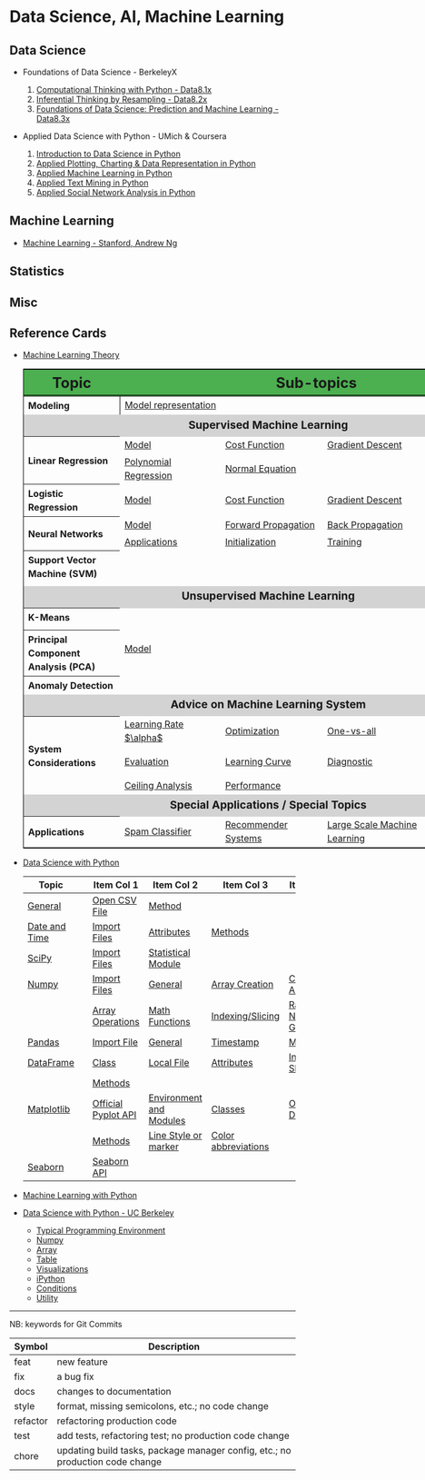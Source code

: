# Data Science, AI, Machine Learning

## Data Science

+ Foundations of Data Science - BerkeleyX
  1.  [Computational Thinking with Python - Data8.1x](./DSFund-BerkeleyX/1-CompThinkWPython/README.md)
  2.  [Inferential Thinking by Resampling - Data8.2x](./DSFund-BerkeleyX/2-Inferential/README.md)
  3.  [Foundations of Data Science: Prediction and Machine Learning - Data8.3x](./DSFund-BerkeleyX/3-PredictML/README.md)

+ Applied Data Science with Python - UMich & Coursera
  1. [Introduction to Data Science in Python](./AppliedDS-UMich/1-IntroDS/README.md)
  2. [Applied Plotting, Charting & Data Representation in Python](./AppliedDS-UMich/2-InfoVis/README.md)
  3. [Applied Machine Learning in Python](./AppliedDS-UMich/3-AML/README.md)
  4. [Applied Text Mining in Python](./AppliedDS-UMich/4-TextMining/README.md)
  5. [Applied Social Network Analysis in Python](./AppliedDS-UMich/5-SocialNet/README.md)

## Machine Learning

  + [Machine Learning - Stanford, Andrew Ng](./ML/ML-Stanford/README.md)

## Statistics

## Misc


## Reference Cards

+ [Machine Learning Theory](./RefCards/MLTheory.md)

  <table style="align: center; border: 1px solid black; border-collapse: collapse; width: 90vw">
    <thead>
    <tr style="border-bottom: double black;">
      <th style="width: 15vw; font-size: 1.6em; border-right: double back; text-align: center; background-color: #4CAF50;"> Topic </th>
      <th colspan="4" style="text-align: center; font-size: 1.6em; background-color: #4CAF50;"> Sub-topics </th>
    </tr>
    </thead>
    <tbody>
    <tr>
      <th style="text-align: left; line-height: 1.5; vertical-align: middle; border-right: 1px solid black;"> Modeling </th>
      <td> <a href="RefCards/MLTheory.md#model-representation"> Model representation </a> </td>
      <td>  </td>
      <td>  </td>
      <td>  </td>
    </tr>
    <tr> <td colspan="5" style="text-align: center; font-weight: bolder; line-height: 1.6; vertical-align: middle; font-size: 1.2em; background-color: lightgrey;"> Supervised Machine Learning </td> </tr>
    <tr style="text-align: left; line-height: 1.5; vertical-align: middle;">
      <th rowspan="2" style="text-align: left; line-height: 1.5; vertical-align: middle;"> Linear Regression </th>
      <td> <a href="RefCards/MLTheory.md#model-linear-regression"> Model </a></td>
      <td> <a href="RefCards/MLTheory.md#cost-function-linear-regression"> Cost Function </a></td>
      <td> <a href="RefCards/MLTheory.md#gradient-descent-linear-regression"> Gradient Descent </a></td>
      <td> <a href="RefCards/MLTheory.md#vectorization-linear-regression"> Vectorization </a></td>
    </a></tr>
    <tr style="text-align: left; line-height: 1.5; vertical-align: middle;">
      <td> <a href="RefCards/MLTheory.md#polynomial-regression"> Polynomial Regression</a></td>
      <td> <a href="RefCards/MLTheory.md#normal-equation"> Normal Equation </a></td>
      <td>  </td>
      <td>  </td>
    </a></tr>
  
    <tr style="text-align: left; line-height: 1.5; vertical-align: middle;">
      <th rowspan="1" style="text-align: left; line-height: 1.5; vertical-align: middle;"> Logistic Regression </th>
      <td> <a href="RefCards/MLTheory.md#model-logistic-regression"> Model </a> </td>
      <td> <a href="RefCards/MLTheory.md#cost-function-logistic-regression"> Cost Function </a> </td>
      <td> <a href="RefCards/MLTheory.md#gradient-descent-logistic-regression"> Gradient Descent </a> </td>
      <td> <a href="RefCards/MLTheory.md#vectorization-logistic-regression"> Vectorization </a> </td>
    </tr>

    <tr style="text-align: left; line-height: 1.5; vertical-align: middle;">
      <th rowspan="2" style="text-align: left; line-height: 1.5; vertical-align: middle;"> Neural Networks </th>
      <td> <a href="RefCards/MLTheory.md#model-neural-network"> Model </a> </td>
      <td> <a href="RefCards/MLTheory.md#forward-propagation-neural-network"> Forward Propagation </a> </td>
      <td> <a href="RefCards/MLTheory.md#back-propagation-neural-network"> Back Propagation </a> </td>
      <td> <a href="RefCards/MLTheory.md#vectorization-neural-network"> Vectorization </a> </td>
    </tr>
    <tr style="text-align: left; line-height: 1.5; vertical-align: middle;">
      <td> <a href="RefCards/MLTheory.md#applications"> Applications </a> </td>
      <td> <a href="RefCards/MLTheory.md#initialization-neural-network"> Initialization </a> </td>
      <td> <a href="RefCards/MLTheory.md#neural-network-algorithm"> Training </a> </td>
      <td>  </td>
    </tr>

    <tr style="text-align: left; line-height: 1.5; vertical-align: middle;">
      <th rowspan="2" style="text-align: left; line-height: 1.5; vertical-align: middle;"> Support Vector Machine (SVM) </th>
    <tr style="text-align: left; line-height: 1.5; vertical-align: middle;">
      <td> <a href="RefCards/MLTheory.md#">  </a></td>
      <td> <a href="RefCards/MLTheory.md#">  </a></td>
      <td> <a href="RefCards/MLTheory.md#">  </a> </td>
      <td> <a href="RefCards/MLTheory.md#">  </a> </td>
    </tr>
    <tr style="text-align: left; line-height: 1.5; vertical-align: middle;">
    <tr style="text-align: left; line-height: 1.5; vertical-align: middle;">
      <td> <a href="RefCards/MLTheory.md#">  </a></td>
      <td> <a href="RefCards/MLTheory.md#">  </a></td>
      <td> <a href="RefCards/MLTheory.md#">  </a> </td>
      <td> <a href="RefCards/MLTheory.md#">  </a> </td>
    </tr>

    <tr> <td colspan="5" style="text-align: center; font-weight: bolder; line-height: 1.6; vertical-align: middle; font-size: 1.2em; background-color: lightgray;"> Unsupervised Machine Learning </td> </tr>
    <tr style="text-align: left; line-height: 1.5; vertical-align: middle;">
      <th rowspan="2" style="text-align: left; line-height: 1.5; vertical-align: middle;"> K-Means </th>
    <tr style="text-align: left; line-height: 1.5; vertical-align: middle;">
      <td> <a href="RefCards/MLTheory.md#">  </a></td>
      <td> <a href="RefCards/MLTheory.md#">  </a></td>
      <td> <a href="RefCards/MLTheory.md#">  </a> </td>
      <td> <a href="RefCards/MLTheory.md#">  </a> </td>
    </tr>
    <tr style="text-align: left; line-height: 1.5; vertical-align: middle;">
    <tr style="text-align: left; line-height: 1.5; vertical-align: middle;">
      <td> <a href="RefCards/MLTheory.md#">  </a></td>
      <td> <a href="RefCards/MLTheory.md#">  </a></td>
      <td> <a href="RefCards/MLTheory.md#">  </a> </td>
      <td> <a href="RefCards/MLTheory.md#">  </a> </td>
    </tr>

    <tr style="text-align: left; line-height: 1.5; vertical-align: middle;">
      <th rowspan="2" style="text-align: left; line-height: 1.5; vertical-align: middle;"> Principal Component Analysis (PCA) </th>
      <td> <a href="RefCards/MLTheory.md#"> Model </a></td>
      <td> <a href="RefCards/MLTheory.md#">  </a></td>
      <td> <a href="RefCards/MLTheory.md#">  </a></td>
      <td> <a href="RefCards/MLTheory.md#">  </a></td>
    </tr>
    <tr style="text-align: left; line-height: 1.5; vertical-align: middle;">
      <td> <a href="RefCards/MLTheory.md#">  </a></td>
      <td> <a href="RefCards/MLTheory.md#">  </a></td>
      <td> <a href="RefCards/MLTheory.md#">  </a> </td>
      <td> <a href="RefCards/MLTheory.md#">  </a> </td>
    </tr>
  
    <tr style="text-align: left; line-height: 1.5; vertical-align: middle;">
      <th rowspan="2" style="text-align: left; line-height: 1.5; vertical-align: middle;"> Anomaly Detection </th>
      <td> <a href="RefCards/MLTheory.md#">  </a></td>
      <td> <a href="RefCards/MLTheory.md#">  </a></td>
      <td> <a href="RefCards/MLTheory.md#">  </a> </td>
      <td> <a href="RefCards/MLTheory.md#">  </a> </td>
    </tr>
    <tr style="text-align: left; line-height: 1.5; vertical-align: middle;">
      <td> <a href="RefCards/MLTheory.md#">  </a></td>
      <td> <a href="RefCards/MLTheory.md#">  </a></td>
      <td> <a href="RefCards/MLTheory.md#">  </a> </td>
      <td> <a href="RefCards/MLTheory.md#">  </a> </td>
    </tr>

    <tr> <td colspan="5" style="text-align: center; font-weight: bolder; line-height: 1.6; vertical-align: middle; font-size: 1.2em; background-color: lightgrey;"> Advice on Machine Learning System </td> </tr>
    <tr style="text-align: left; line-height: 1.5; vertical-align: middle;">
      <th rowspan="3" style="text-align: left; line-height: 1.5; vertical-align: middle;"> System Considerations </th>
      <td> <a href="RefCards/MLTheory.md#learning-rate"> Learning Rate $\alpha$ </a></td>
      <td> <a href="RefCards/MLTheory.md#optimization"> Optimization </a></td>
      <td> <a href="RefCards/MLTheory.md#one-vs-all"> One-vs-all </a></td>
      <td> <a href="RefCards/MLTheory.md#bias-variance"> Bias/Variance </a></td>
    </tr>
    <tr style="text-align: left; line-height: 1.5; vertical-align: middle;">
      <td> <a href="RefCards/MLTheory.md#evaluation"> Evaluation </a></td>
      <td> <a href="RefCards/MLTheory.md#learning-curve"> Learning Curve </a></td>
      <td> <a href="RefCards/MLTheory.md#diagnostic"> Diagnostic </a> </td>
      <td> <a href="RefCards/MLTheory.md#error-analysis"> Error Analysis </a> </td>
    </tr>
    <tr style="text-align: left; line-height: 1.5; vertical-align: middle;">
      <td> <a href="RefCards/MLTheory.md#ceiling-analysis"> Ceiling Analysis </a></td>
      <td> <a href="RefCards/MLTheory.md#performance-measurement"> Performance </a></td>
      <td> <a href="RefCards/MLTheory.md#">  </a> </td>
      <td> <a href="RefCards/MLTheory.md#">  </a> </td>
    </tr>

    <tr> <td colspan="5" style="text-align: center; font-weight: bolder; line-height: 1.6; vertical-align: middle; font-size: 1.2em; background-color: lightgrey;"> Special Applications / Special Topics </td> </tr>
    <tr style="text-align: left; line-height: 1.5; vertical-align: middle;">
      <th rowspan="1" style="text-align: left; line-height: 1.5; vertical-align: middle;"> Applications </th>
      <td> <a href="RefCards/MLTheory.md#"> Spam Classifier </a></td>
      <td> <a href="RefCards/MLTheory.md#"> Recommender Systems </a></td>
      <td> <a href="RefCards/MLTheory.md#"> Large Scale Machine Learning </a></td>
      <td> <a href="RefCards/MLTheory.md#">  </a></td>
    </tr>

    </tbody>
  </table>

+ [Data Science with Python](./RefCards/PythonDS.md)



    | Topic | | Item Col 1 | Item Col 2 | Item Col 3 | Item Col 4|
    |-------|-|------------|------------|------------|-----------|
    | [General](./RefCards./PythonDS.md#general) | | [Open CSV File](./RefCards/PythonDS.md#open-cvs-file) | [Method](./RefCards/PythonDS.md#methods) | |
    | [Date and Time](./RefCards/PythonDS.md#date-and-times) | |[Import Files](./RefCards/PythonDS.md#import-files) | [Attributes](./RefCards/PythonDS.md#attributes) | [Methods](./RefCards/PythonDS.md#methods-1) | | 
    | [SciPy](./RefCards/PythonDS.md#scipy) | | [Import Files](./RefCards/PythonDS.md#import-files-1) | [Statistical Module](./RefCards/PythonDS.md#statistical-module) | | |
    | [Numpy](./RefCards/PythonDS.md#numpy) | | [Import Files](./RefCards/PythonDS.md#import-files-2) | [General](./RefCards/PythonDS.md#general-1) | [Array Creation](./RefCards/PythonDS.md#array-creation) | [Combining Array](./RefCards/PythonDS.md#combining-arrays) |
    | | | [Array Operations](./RefCards/PythonDS.md#array-operations) | [Math Functions](./RefCards/PythonDS.md#math-functions) | [Indexing/Slicing](./RefCards/PythonDS.md#indexingslicing) | [Random Number Generator](./RefCards/PythonDS.md#random-number-generator) |
    | [Pandas](./RefCards/PythonDS.md#pandas) | | [Import File](./RefCards/PythonDS.md#import-file) | [General](./RefCards/PythonDS.md#general-2) | [Timestamp](./RefCards/PythonDS.md#timestamp) | [Methods](./RefCards/PythonDS.md#methods-2) | [Lecture Methods](./RefCards/PythonDS.md#lecture-methods) |
    | [DataFrame](./RefCards/PythonDS.md#dataframe) | | [Class](./RefCards/PythonDS.md#class) | [Local File](./RefCards/PythonDS.md#load-file) | [Attributes](./RefCards/PythonDS.md#attributes-1) | [Indexing & Slicing](./RefCards/PythonDS.md#indexing--slicing) |
    |  | | [Methods](./RefCards/PythonDS.md#methods-3) |  |  |  |
    | [Matplotlib](./RefCards/PythonDS.md#matplotlib) | | [Official Pyplot API](./RefCards/PythonDS.md#official-pyplot-api) | [Environment and Modules](./RefCards/PythonDS.md#environment-and-module) |[Classes](./RefCards/PythonDS.md#classes) | [Official Docs](./RefCards/PythonDS.md#official-docs) |
    |  | | [Methods](./RefCards/PythonDS.md#methods-4) | [Line Style or marker](./RefCards/PythonDS.md#line-style-or-marker) | [Color abbreviations](./RefCards/PythonDS.md#color-abbreviations) | | 
    | [Seaborn](./RefCards/PythonDS.md#seaborn) | | [Seaborn API](./RefCards/PythonDS.md#seaborn-api) |  |  |  | 

+ [Machine Learning with Python](./RefCards/PythonML.md)

+ [Data Science with Python - UC Berkeley](./RefCards/DataScience-UCB.md)
    + [Typical Programming Environment](./RefCards/DataScience-UCB.md#typical-programming-environment)
    + [Numpy](./RefCards/DataScience-UCB.md#numpy)
    + [Array](./RefCards/DataScience-UCB.md#array)
    + [Table](./RefCards/DataScience-UCB.md#table)
    + [Visualizations](./DataScience-UCB.md#visualizations)
    + [iPython](./RefCards/DataScience-UCB.md#ipython)
    + [Conditions](./RefCards/DataScience-UCB.md#conditions)
    + [Utility](./RefCards/DataScience-UCB.md#utility)




----------------------------
NB: keywords for Git Commits

| Symbol   | Description |
|----------|-------------|
| feat     | new feature |
| fix      | a bug fix |
| docs     | changes to documentation |
| style    | format, missing semicolons, etc.; no code change |
| refactor | refactoring production code |
| test     | add tests, refactoring test; no production code change |
| chore    | updating build tasks, package manager config, etc.; no production code change |



 
